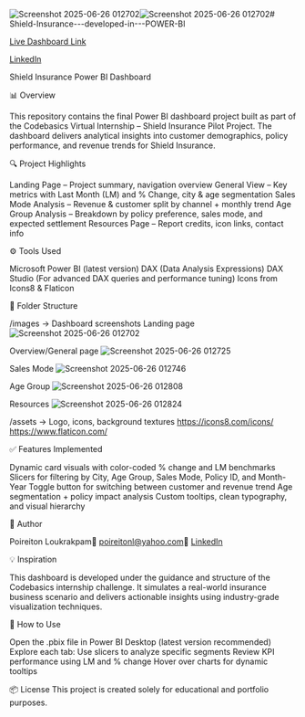 ![Screenshot 2025-06-26 012702](https://github.com/user-attachments/assets/570ab31d-3904-4420-9a2a-16c4bfc7f02f)![Screenshot 2025-06-26 012702](https://github.com/user-attachments/assets/570ab31d-3904-4420-9a2a-16c4bfc7f02f)# Shield-Insurance---developed-in---POWER-BI

[Live Dashboard Link](https://app.powerbi.com/view?r=eyJrIjoiYmM0ODdhMDQtZDgwNy00MjI3LWIxMDQtNDAxZDI4YTZjYzM3IiwidCI6ImM2ZTU0OWIzLTVmNDUtNDAzMi1hYWU5LWQ0MjQ0ZGM1YjJjNCJ9)

[LinkedIn](https://www.linkedin.com/in/poireiton-loukrakpam-23a666141/)

Shield Insurance Power BI Dashboard

📊 Overview

This repository contains the final Power BI dashboard project built as part of the Codebasics Virtual Internship – Shield Insurance Pilot Project. The dashboard delivers analytical insights into customer demographics, policy performance, and revenue trends for Shield Insurance.

🔍 Project Highlights

Landing Page – Project summary, navigation overview
General View – Key metrics with Last Month (LM) and % Change, city & age segmentation
Sales Mode Analysis – Revenue & customer split by channel + monthly trend
Age Group Analysis – Breakdown by policy preference, sales mode, and expected settlement
Resources Page – Report credits, icon links, contact info

⚙️ Tools Used

Microsoft Power BI (latest version)
DAX (Data Analysis Expressions)
DAX Studio (For advanced DAX queries and performance tuning)
Icons from Icons8 & Flaticon

📁 Folder Structure

/images → Dashboard screenshots
Landing page
![Screenshot 2025-06-26 012702](https://github.com/user-attachments/assets/4f91d651-8c91-430a-a9c7-3fed7e35b242)

Overview/General page
![Screenshot 2025-06-26 012725](https://github.com/user-attachments/assets/43da57f2-4a1f-4eda-8dcd-21f09c9656a9)

Sales Mode
![Screenshot 2025-06-26 012746](https://github.com/user-attachments/assets/a0014b6a-d5e1-41b8-aad4-e54208d3c49d)

Age Group
![Screenshot 2025-06-26 012808](https://github.com/user-attachments/assets/e27f61cb-78a3-4ba2-9ce4-9a96f072b682)

Resources
![Screenshot 2025-06-26 012824](https://github.com/user-attachments/assets/2638350a-0435-49f4-b01e-d1d0a6750937)

/assets → Logo, icons, background textures
https://icons8.com/icons/
https://www.flaticon.com/

✅ Features Implemented

Dynamic card visuals with color-coded % change and LM benchmarks
Slicers for filtering by City, Age Group, Sales Mode, Policy ID, and Month-Year
Toggle button for switching between customer and revenue trend
Age segmentation + policy impact analysis
Custom tooltips, clean typography, and visual hierarchy

👤 Author

Poireiton Loukrakpam📧 poireitonl@yahoo.com🔗 [LinkedIn](https://www.linkedin.com/in/poireiton-loukrakpam-23a666141/)

💡 Inspiration

This dashboard is developed under the guidance and structure of the Codebasics internship challenge. It simulates a real-world insurance business scenario and delivers actionable insights using industry-grade visualization techniques.

📌 How to Use

Open the .pbix file in Power BI Desktop (latest version recommended)
Explore each tab:
Use slicers to analyze specific segments
Review KPI performance using LM and % change
Hover over charts for dynamic tooltips

📦 License
This project is created solely for educational and portfolio purposes.



